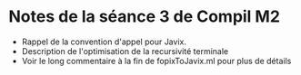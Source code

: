 Notes de la séance 3 de Compil M2
=================================

  - Rappel de la convention d'appel pour Javix.
  - Description de l'optimisation de la recursivité terminale
  - Voir le long commentaire à la fin de fopixToJavix.ml pour plus de détails

 

